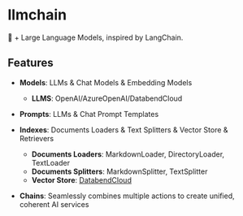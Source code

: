 # llmchain

🦀 + Large Language Models, inspired by LangChain.

## Features

- **Models**: LLMs & Chat Models & Embedding Models
    - **LLMS**: OpenAI/AzureOpenAI/DatabendCloud

- **Prompts**: LLMs & Chat Prompt Templates

- **Indexes**: Documents Loaders & Text Splitters & Vector Store & Retrievers
  - **Documents Loaders**: MarkdownLoader, DirectoryLoader, TextLoader
  - **Documents Splitters**: MarkdownSplitter, TextSplitter
  - **Vector Store**: [DatabendCloud](https://app.databend.com)

- **Chains**: Seamlessly combines multiple actions to create unified, coherent AI services
